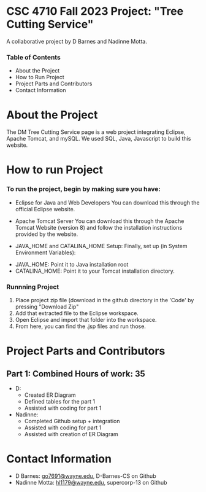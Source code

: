 # CSC 4710 Fall 2023 Project: "Tree Cutting Service"
A collaborative project by D Barnes and Nadinne Motta. 

### Table of Contents
+ About the Project
+ How to Run Project
+ Project Parts and Contributors
+ Contact Information

# About the Project
The DM Tree Cutting Service page is a web project integrating Eclipse, Apache Tomcat, and mySQL. We used SQL, Java, Javascript to build this website. 

# How to run Project
### To run the project, begin by making sure you have:
+ Eclipse for Java and Web Developers
You can download this through the official Eclipse website.

+ Apache Tomcat Server
You can download this through the Apache Tomcat Website (version 8) and follow the installation instructions provided by the website.

+ JAVA_HOME and CATALINA_HOME Setup:
Finally, set up (in System Environment Variables):
* JAVA_HOME: Point it to Java installation root
* CATALINA_HOME: Point it to your Tomcat installation directory.

### Runnning Project
1. Place project zip file (download in the github directory in the 'Code' by pressing "Download Zip"
2. Add that extracted file to the Eclipse workspace.
3. Open Eclipse and import that folder into the workspace.
4. From here, you can find the .jsp files and run those. 

# Project Parts and Contributors
## Part 1: Combined Hours of work: 35
+ D:
  - Created ER Diagram
  - Defined tables for the part 1
  - Assisted with coding for part 1
+ Nadinne:
  - Completed Github setup + integration
  - Assisted with coding for part 1
  - Assisted with creation of ER Diagram

# Contact Information
- D Barnes: go7691@wayne.edu, D-Barnes-CS on Github
- Nadinne Motta: hl1179@wayne.edu, supercorp-13 on Github
